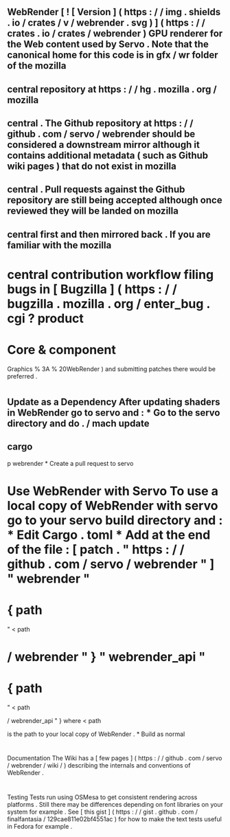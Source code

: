 #
WebRender
[
!
[
Version
]
(
https
:
/
/
img
.
shields
.
io
/
crates
/
v
/
webrender
.
svg
)
]
(
https
:
/
/
crates
.
io
/
crates
/
webrender
)
GPU
renderer
for
the
Web
content
used
by
Servo
.
Note
that
the
canonical
home
for
this
code
is
in
gfx
/
wr
folder
of
the
mozilla
-
central
repository
at
https
:
/
/
hg
.
mozilla
.
org
/
mozilla
-
central
.
The
Github
repository
at
https
:
/
/
github
.
com
/
servo
/
webrender
should
be
considered
a
downstream
mirror
although
it
contains
additional
metadata
(
such
as
Github
wiki
pages
)
that
do
not
exist
in
mozilla
-
central
.
Pull
requests
against
the
Github
repository
are
still
being
accepted
although
once
reviewed
they
will
be
landed
on
mozilla
-
central
first
and
then
mirrored
back
.
If
you
are
familiar
with
the
mozilla
-
central
contribution
workflow
filing
bugs
in
[
Bugzilla
]
(
https
:
/
/
bugzilla
.
mozilla
.
org
/
enter_bug
.
cgi
?
product
=
Core
&
component
=
Graphics
%
3A
%
20WebRender
)
and
submitting
patches
there
would
be
preferred
.
#
#
Update
as
a
Dependency
After
updating
shaders
in
WebRender
go
to
servo
and
:
*
Go
to
the
servo
directory
and
do
.
/
mach
update
-
cargo
-
p
webrender
*
Create
a
pull
request
to
servo
#
#
Use
WebRender
with
Servo
To
use
a
local
copy
of
WebRender
with
servo
go
to
your
servo
build
directory
and
:
*
Edit
Cargo
.
toml
*
Add
at
the
end
of
the
file
:
[
patch
.
"
https
:
/
/
github
.
com
/
servo
/
webrender
"
]
"
webrender
"
=
{
path
=
"
<
path
>
/
webrender
"
}
"
webrender_api
"
=
{
path
=
"
<
path
>
/
webrender_api
"
}
where
<
path
>
is
the
path
to
your
local
copy
of
WebRender
.
*
Build
as
normal
#
#
Documentation
The
Wiki
has
a
[
few
pages
]
(
https
:
/
/
github
.
com
/
servo
/
webrender
/
wiki
/
)
describing
the
internals
and
conventions
of
WebRender
.
#
#
Testing
Tests
run
using
OSMesa
to
get
consistent
rendering
across
platforms
.
Still
there
may
be
differences
depending
on
font
libraries
on
your
system
for
example
.
See
[
this
gist
]
(
https
:
/
/
gist
.
github
.
com
/
finalfantasia
/
129cae811e02bf4551ac
)
for
how
to
make
the
text
tests
useful
in
Fedora
for
example
.
